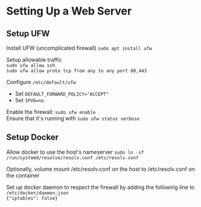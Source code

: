 # Setting Up a Web Server

## Setup UFW

Install UFW (uncomplicated firewall)
`sudo apt install ufw` <br />

Setup allowable traffic<br />
`sudo ufw allow ssh`<br />
`sudo ufw allow proto tcp from any to any port 80,443`<br />

Configure `/etc/default/ufw`<br />
- Set `DEFAULT_FORWARD_POLICY="ACCEPT"`
- Set `IPV6=no`

Enable the firewall: `sudo ufw enable`<br />
Ensure that it's running with `sudo ufw status verbose`

## Setup Docker

Allow docker to use the host's nameserver
`sudo ln -sf /run/systemd/resolve/resolv.conf /etc/resolv.conf`<br />

Optionally, volume mount /etc/resolv.conf on the host to /etc/resolv.conf on the container<br />

Set up docker daemon to respect the firewall by adding the following line to `/etc/docker/daemon.json`<br />
`{"iptables": false}`
